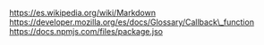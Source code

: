https://es.wikipedia.org/wiki/Markdown
https://developer.mozilla.org/es/docs/Glossary/Callback\_function
https://docs.npmjs.com/files/package.jso
